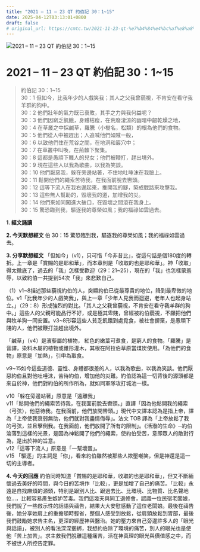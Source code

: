 ```yaml
---
title: "2021 – 11 – 23 QT 約伯記 30：1~15"
date: 2025-04-12T03:13:01+0800
draft: false
# original_url: https://cmtc.tw/2021-11-23-qt-%e7%b4%84%e4%bc%af%e8%a8%98-30%ef%bc%9a115
---
```


![2021 – 11 – 23 QT 約伯記 30：1\~15](/images/qt.jpg   "2021 – 11 – 23 QT 約伯記 30：1\~15")

# 2021 – 11 – 23 QT 約伯記 30：1\~15

> 約伯記 30：1\~15  
> 30：1 但如今，比我年少的人戲笑我；其人之父我曾藐視，不肯安在看守我羊群的狗中。  
> 30：2 他們壯年的氣力既已衰敗，其手之力與我何益呢？  
> 30：3 他們因窮乏飢餓，身體枯瘦，在荒廢淒涼的幽暗中齦乾燥之地，  
> 30：4 在草叢之中採鹹草，羅騰（小樹名，松類）的根為他們的食物。  
> 30：5 他們從人中被趕出；人追喊他們如賊一般，  
> 30：6 以致他們住在荒谷之間，在地洞和巖穴中；  
> 30：7 在草叢中叫喚，在荊棘下聚集。  
> 30：8 這都是愚頑下賤人的兒女；他們被鞭打，趕出境外。  
> 30：9 現在這些人以我為歌曲，以我為笑談。  
> 30：10 他們厭惡我，躲在旁邊站著，不住地吐唾沫在我臉上。  
> 30：11 鬆開他們的繩索苦待我，在我面前脫去轡頭。  
> 30：12 這等下流人在我右邊起來，推開我的腳，築成戰路來攻擊我。  
> 30：13 這些無人幫助的，毀壞我的道，加增我的災。  
> 30：14 他們來如同闖進大破口，在毀壞之間滾在我身上。  
> 30：15 驚恐臨到我，驅逐我的尊榮如風；我的福祿如雲過去。

**1. 經文誦讀**

**2.  今天默想經文**
伯 30：15 驚恐臨到我，驅逐我的尊榮如風；我的福祿如雲過去。

**3. 分享默想經文**
「但如今」（v1），只可惜「今非昔比」，從這句話是個180度的轉折。上一章是「賞賜的是耶和華」，而本章則是「收取的也是耶和華」。神「收取」得太徹底了，過去的「我」怎樣受歡迎（29：21\~25），現在的「我」也怎樣蒙羞辱，以致約伯一共提到54次「我」來悲歎自己。

（1）v1\~8描述那些藐視約伯的人，突顯約伯已從最尊貴的地位，降到最卑微的地位。v1「比我年少的人戲笑我」，與上一章「少年人見我而迴避，老年人也起身站立。」（29：8）形成強烈的對比。「其人之父我曾藐視，不肯安在看守我羊群的狗中。」這些人的父親可能品行不好，或是極其卑賤，曾經被約伯藐視，不願把他們與牧羊狗一同安置。v3\~8形容這些人貧乏飢餓到處覓食，被社會摒棄，是愚頑下賤的人，他們被鞭打並趕出境外。

「鹹草」（v4）是濱藜屬的植物， 紅色的嫩葉可煮食，是窮人的食物。「羅騰」是音譯，染料木屬的植物或錐形灌木，其根在阿拉伯草原當煤炭使用。「為他們的食物」原意是「加熱」，引申為取食。

v9\~15如今這些道德、靈性、身體都很差的人，以我為歌曲，以我為笑談。他們厭惡約伯且對他吐唾沫，苦待約伯，增加他的災難。約伯認為這一切背後的源頭都是來自於神，他們對約伯的所作所為，就如同軍隊攻打城池一樣。

v10「躲在旁邊站著」原意是「遠離我」  
v11「鬆開他們的繩索苦待我，在我面前脫去轡頭。」直譯「因為他鬆開我的繩索（弓弦），他惡待我。在我面前，他們放開轡頭。」現代中文譯本認為是指上帝，譯為「上帝使我衰弱無助，他們就對我盡情侮辱」。法文 TOB 譯為「上帝放鬆了我的弓弦，並且擊倒我。在我面前，他們放開了所有的限制」。《活潑的生命》─約伯淪落到這樣的光景，是因為神鬆開了他們的繩索，使約伯受苦，意即眾人的敵對行為，是出於神的旨意。  
v12「這等下流人」原意是「一幫壞蛋」。  
v15 「驅逐」的主詞是「你」，看來約伯雖然被那些人欺壓嘲笑，但是神還是這一切的主導者。

**4. 今天的回應**
約伯同時知道「賞賜的是耶和華，收取的也是耶和華」，但又不斷緬懷過去美好的時間，與今日的苦境作「比較」，更是加增了自己的痛苦。「比較」永遠是自找麻煩的源頭，特別是跟別人比、跟過去比、比環境、比物質、比名聲地位…，比較容易產生嫉妒苦毒。我們這幾天與同工退修會，認識一位民宿老闆娘，我們說了一些啟示性的話語與禱告，結果大大安慰感動了這位老闆娘。最後在禱告後，她分享她肩上的重擔頓時輕省，整個人感受到放鬆，從肩頭放鬆到胃部，最後我們鼓勵她求告主名，更深的經歷神與醫治。她的壓力來自己旁邊許多人的「眼光與話語」，被別人的看法深深捆綁，我想約伯除了環境的痛苦，別人的眼光也是使他「苦上加苦」。求主救我們脫離這種痛苦，活在神真理的眼光與價值感之中，而不被世人所控告定罪。
